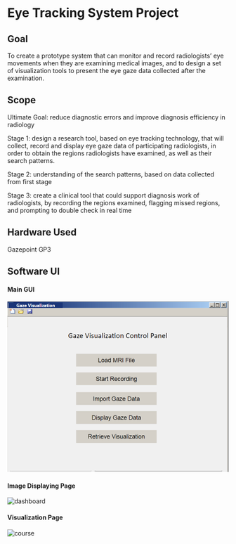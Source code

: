 # Eye Tracking System Project

## Goal

To create a prototype system that can monitor and record radiologists’ eye movements when they are examining medical images, and to design a set of visualization tools to present the eye gaze data collected after the examination. 

## Scope

Ultimate Goal: reduce diagnostic errors and improve diagnosis efficiency in radiology

Stage 1: design a research tool, based on eye tracking technology, that will collect, record and display eye gaze data of participating radiologists, in order to obtain the regions radiologists have examined, as well as their search patterns.

Stage 2: understanding of the search patterns, based on data collected from first stage

Stage 3: create a clinical tool that could support diagnosis work of radiologists, by recording the regions examined, flagging missed regions, and prompting to double check in real time


## Hardware Used

Gazepoint GP3

## Software UI
#### Main GUI
![index](screenshots/index.PNG)

#### Image Displaying Page
![dashboard](screenshots/student-dash.PNG)

#### Visualization Page
![course](screenshots/course.PNG)
